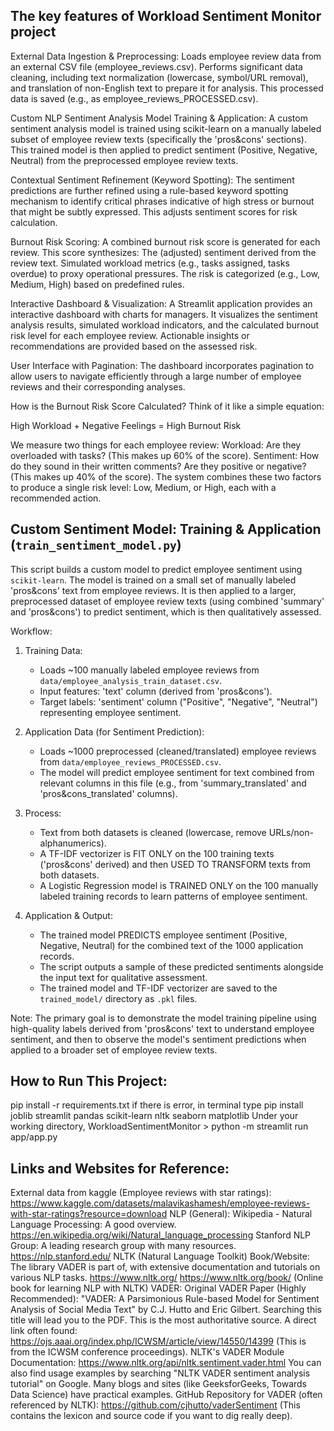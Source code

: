 The key features of Workload Sentiment Monitor project
-------------------------------------------------------
External Data Ingestion & Preprocessing:
Loads employee review data from an external CSV file (employee_reviews.csv).
Performs significant data cleaning, including text normalization (lowercase, symbol/URL removal), and translation of non-English text to prepare it for analysis. This processed data is saved (e.g., as employee_reviews_PROCESSED.csv).

Custom NLP Sentiment Analysis Model Training & Application:
A custom sentiment analysis model is trained using scikit-learn on a manually labeled subset of employee review texts (specifically the 'pros&cons' sections).
This trained model is then applied to predict sentiment (Positive, Negative, Neutral) from the preprocessed employee review texts.

Contextual Sentiment Refinement (Keyword Spotting):
The sentiment predictions are further refined using a rule-based keyword spotting mechanism to identify critical phrases indicative of high stress or burnout that might be subtly expressed. This adjusts sentiment scores for risk calculation.

Burnout Risk Scoring:
A combined burnout risk score is generated for each review. This score synthesizes:
The (adjusted) sentiment derived from the review text.
Simulated workload metrics (e.g., tasks assigned, tasks overdue) to proxy operational pressures.
The risk is categorized (e.g., Low, Medium, High) based on predefined rules.

Interactive Dashboard & Visualization:
A Streamlit application provides an interactive dashboard with charts for managers.
It visualizes the sentiment analysis results, simulated workload indicators, and the calculated burnout risk level for each employee review.
Actionable insights or recommendations are provided based on the assessed risk.

User Interface with Pagination:
The dashboard incorporates pagination to allow users to navigate efficiently through a large number of employee reviews and their corresponding analyses.

How is the Burnout Risk Score Calculated? Think of it like a simple equation:

High Workload + Negative Feelings = High Burnout Risk

We measure two things for each employee review:
Workload: Are they overloaded with tasks? (This makes up 60% of the score).
Sentiment: How do they sound in their written comments? Are they positive or negative? (This makes up 40% of the score).
The system combines these two factors to produce a single risk level: Low, Medium, or High, each with a recommended action.

Custom Sentiment Model: Training & Application (`train_sentiment_model.py`)
-------------------------------------------------------
This script builds a custom model to predict employee sentiment using `scikit-learn`.
The model is trained on a small set of manually labeled 'pros&cons' text from employee reviews. It is then applied to a larger, preprocessed dataset of employee review texts (using combined 'summary' and 'pros&cons') to predict sentiment, which is then qualitatively assessed.

Workflow:

1.  Training Data:
    *   Loads ~100 manually labeled employee reviews from `data/employee_analysis_train_dataset.csv`.
    *   Input features: 'text' column (derived from 'pros&cons').
    *   Target labels: 'sentiment' column ("Positive", "Negative", "Neutral") representing employee sentiment.

2.  Application Data (for Sentiment Prediction):
    *   Loads ~1000 preprocessed (cleaned/translated) employee reviews from `data/employee_reviews_PROCESSED.csv`.
    *   The model will predict employee sentiment for text combined from relevant columns in this file (e.g., from 'summary_translated' and 'pros&cons_translated' columns).

3.  Process:
    *   Text from both datasets is cleaned (lowercase, remove URLs/non-alphanumerics).
    *   A TF-IDF vectorizer is FIT ONLY on the 100 training texts ('pros&cons' derived) and then USED TO TRANSFORM texts from both datasets.
    *   A Logistic Regression model is TRAINED ONLY on the 100 manually labeled training records to learn patterns of employee sentiment.

4.  Application & Output:
    *   The trained model PREDICTS employee sentiment (Positive, Negative, Neutral) for the combined text of the 1000 application records.
    *   The script outputs a sample of these predicted sentiments alongside the input text for qualitative assessment.
    *   The trained model and TF-IDF vectorizer are saved to the `trained_model/` directory as `.pkl` files.

Note: The primary goal is to demonstrate the model training pipeline using high-quality labels derived from 'pros&cons' text to understand employee sentiment, and then to observe the model's sentiment predictions when applied to a broader set of employee review texts.

How to Run This Project:
--------------------------
pip install -r requirements.txt
if there is error, in terminal type pip install joblib streamlit pandas scikit-learn nltk seaborn matplotlib
Under your working directory, WorkloadSentimentMonitor > python -m streamlit run app/app.py

Links and Websites for Reference:
--------------------------
External data from kaggle (Employee reviews with star ratings):
https://www.kaggle.com/datasets/malavikashamesh/employee-reviews-with-star-ratings?resource=download
NLP (General):
Wikipedia - Natural Language Processing: A good overview.
https://en.wikipedia.org/wiki/Natural_language_processing
Stanford NLP Group: A leading research group with many resources.
https://nlp.stanford.edu/
NLTK (Natural Language Toolkit) Book/Website: The library VADER is part of, with extensive documentation and tutorials on various NLP tasks.
https://www.nltk.org/
https://www.nltk.org/book/ (Online book for learning NLP with NLTK)
VADER:
Original VADER Paper (Highly Recommended): "VADER: A Parsimonious Rule-based Model for Sentiment Analysis of Social Media Text" by C.J. Hutto and Eric Gilbert. Searching this title will lead you to the PDF. This is the most authoritative source.
A direct link often found: https://ojs.aaai.org/index.php/ICWSM/article/view/14550/14399 (This is from the ICWSM conference proceedings).
NLTK's VADER Module Documentation:
https://www.nltk.org/api/nltk.sentiment.vader.html
You can also find usage examples by searching "NLTK VADER sentiment analysis tutorial" on Google. Many blogs and sites (like GeeksforGeeks, Towards Data Science) have practical examples.
GitHub Repository for VADER (often referenced by NLTK):
https://github.com/cjhutto/vaderSentiment (This contains the lexicon and source code if you want to dig really deep).
